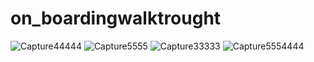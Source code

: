 # on_boardingwalktrought
![Capture44444](https://user-images.githubusercontent.com/127936090/229926902-1bf4e14e-7618-4600-af1a-3531166e5b00.PNG)
![Capture5555](https://user-images.githubusercontent.com/127936090/229926961-259b3186-9d35-41b7-930a-7af157f6d36d.PNG)
![Capture33333](https://user-images.githubusercontent.com/127936090/229927006-2256fc00-e46e-445d-865e-d992d7e31a0d.PNG)
![Capture5554444](https://user-images.githubusercontent.com/127936090/229927024-b960e907-722d-4f56-a76b-9749f07b0256.PNG)
